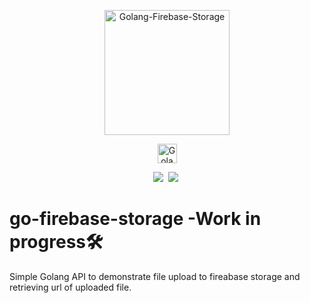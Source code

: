 <p align="center"><img src="assets/logo_n.png" alt="Golang-Firebase-Storage" height="200px"></p>
<p align="center"><img src="assets/logo_notflix.png" alt="Golang-Firebase-Storage" height="31px"></p>

<p align="center">
<img  src="https://img.shields.io/badge/-GOLANG-29BEB0?logo=golang&logoColor=white&style=for-the-badge">&nbsp;
<img  src="https://img.shields.io/badge/-FIREBASE-FFCA28?logo=firebase&logoColor=white&style=for-the-badge">&nbsp;
</p>
 
 # go-firebase-storage -Work in progress🛠️

 Simple Golang API to demonstrate file upload to fireabase storage and retrieving url of uploaded file.
